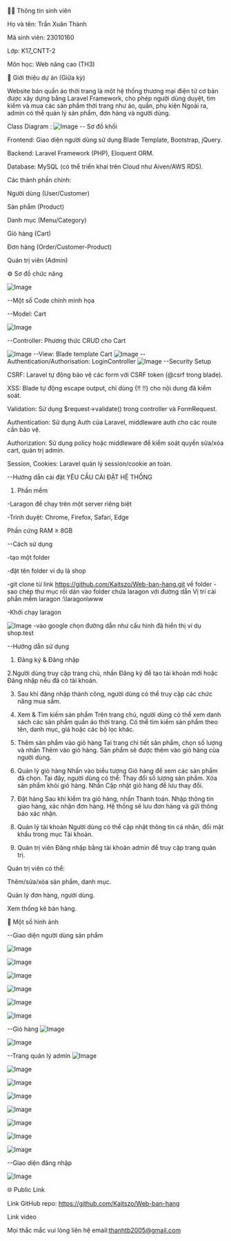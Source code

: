🧑‍🎓 Thông tin sinh viên

Họ và tên: Trần Xuân Thành

Mã sinh viên: 23010160

Lớp: K17_CNTT-2

Môn học: Web nâng cao (TH3)

🎯 Giới thiệu dự án (Giữa kỳ)

Website bán quần áo thời trang là một hệ thống thương mại điện tử cơ bản được xây dựng bằng Laravel Framework, cho phép người dùng duyệt, tìm kiếm và mua các sản phẩm thời trang như áo, quần, phụ kiện Ngoài ra, admin có thể quản lý sản phẩm, đơn hàng và người dùng.

Class Diagram :
![Image](https://github.com/user-attachments/assets/d0e30983-3a9d-4e03-bc3e-95a7c3a0400d)
-- Sơ đồ khối

Frontend: Giao diện người dùng sử dụng Blade Template, Bootstrap, jQuery.

Backend: Laravel Framework (PHP), Eloquent ORM.

Database: MySQL (có thể triển khai trên Cloud như Aiven/AWS RDS).

Các thành phần chính:

Người dùng (User/Customer)

Sản phẩm (Product)

Danh mục (Menu/Category)

Giỏ hàng (Cart)

Đơn hàng (Order/Customer-Product)

Quản trị viên (Admin) 

⚙️ Sơ đồ chức năng

![Image](https://github.com/user-attachments/assets/25b73820-f476-4382-ac0d-37e81f600cb8)

--Một số Code chính minh họa

--Model: Cart

![Image](https://github.com/user-attachments/assets/6caed8c5-d2ee-4ada-8095-d47c8c98b2db)


--Controller: Phương thức CRUD cho Cart

![Image](https://github.com/user-attachments/assets/fb3ad720-8ed6-40c0-8000-f2f67134eedb)
--View: Blade template Cart
![Image](https://github.com/user-attachments/assets/769e5af6-f1c7-41b8-8be2-c04ccd276d35)
--Authentication/Authorisation: LoginController 
![Image](https://github.com/user-attachments/assets/29fa8500-e501-4e4b-bc02-f412cff260af)
--Security Setup

CSRF: Laravel tự động bảo vệ các form với CSRF token (@csrf trong blade).

XSS: Blade tự động escape output, chỉ dùng {!! !!} cho nội dung đã kiểm soát.

Validation: Sử dụng $request->validate() trong controller và FormRequest.

Authentication: Sử dụng Auth của Laravel, middleware auth cho các route cần bảo vệ.

Authorization: Sử dụng policy hoặc middleware để kiểm soát quyền sửa/xóa cart, quản trị admin.

Session, Cookies: Laravel quản lý session/cookie an toàn.


--Hướng dẫn cài đặt
 YÊU CẦU CÀI ĐẶT HỆ THỐNG
1. Phần mềm

-Laragon để chạy trên một server riêng biệt

-Trình duyệt: Chrome, Firefox, Safari, Edge

 Phần cứng
RAM ≥ 8GB
 
--Cách sử dụng

-tạo một folder 

-đặt tên folder ví dụ là shop

-git clone từ link https://github.com/Kaitszo/Web-ban-hang.git về folder
-sao chép thư mục rồi dán vào folder chứa laragon với đường dẫn Vị trí cài phần mềm laragon :\laragon\www

-Khởi chạy laragon

![Image](https://github.com/user-attachments/assets/8544f312-4361-44bd-85e9-8608e7d2ca30)
-vào google chọn đường dẫn như cấu hình đã hiển thị ví dụ shop.test

--Hướng dẫn sử dụng

1. Đăng ký & Đăng nhập

2.Người dùng truy cập trang chủ, nhấn Đăng ký để tạo tài khoản mới hoặc Đăng nhập nếu đã có tài khoản.

3. Sau khi đăng nhập thành công, người dùng có thể truy cập các chức năng mua sắm.

4. Xem & Tìm kiếm sản phẩm
Trên trang chủ, người dùng có thể xem danh sách các sản phẩm quần áo thời trang.
Có thể tìm kiếm sản phẩm theo tên, danh mục, giá hoặc các bộ lọc khác.


5. Thêm sản phẩm vào giỏ hàng
Tại trang chi tiết sản phẩm, chọn số lượng và nhấn Thêm vào giỏ hàng.
Sản phẩm sẽ được thêm vào giỏ hàng của người dùng.

6. Quản lý giỏ hàng
Nhấn vào biểu tượng Giỏ hàng để xem các sản phẩm đã chọn.
Tại đây, người dùng có thể:
Thay đổi số lượng sản phẩm.
Xóa sản phẩm khỏi giỏ hàng.
Nhấn Cập nhật giỏ hàng để lưu thay đổi.

7. Đặt hàng
Sau khi kiểm tra giỏ hàng, nhấn Thanh toán.
Nhập thông tin giao hàng, xác nhận đơn hàng.
Hệ thống sẽ lưu đơn hàng và gửi thông báo xác nhận.

8. Quản lý tài khoản
Người dùng có thể cập nhật thông tin cá nhân, đổi mật khẩu trong mục Tài khoản.

9. Quản trị viên
Đăng nhập bằng tài khoản admin để truy cập trang quản trị.

Quản trị viên có thể:

Thêm/sửa/xóa sản phẩm, danh mục.

Quản lý đơn hàng, người dùng.

Xem thống kê bán hàng.

📸 Một số hình ảnh

--Giao diện người dùng sản phẩm

![Image](https://github.com/user-attachments/assets/cf961097-430f-4bbb-a55e-787f88627c9f)

![Image](https://github.com/user-attachments/assets/ff92878e-b852-490f-b58d-2781695b5781)

![Image](https://github.com/user-attachments/assets/588d3efe-18b8-495b-80db-6684e7ec3c0d)

![Image](https://github.com/user-attachments/assets/82e3abe2-8515-4a78-931a-e847729ff3de)

![Image](https://github.com/user-attachments/assets/8a917e3c-f164-4bf8-8d2c-f242f8232b81)


![Image](https://github.com/user-attachments/assets/58470f90-c84e-42a9-8291-8c90b6ad0a1d)

--Giỏ hàng
![Image](https://github.com/user-attachments/assets/7aa68f43-6918-4166-b472-70dc6c50b5f8)

![Image](https://github.com/user-attachments/assets/b3253566-e805-4060-b736-b8f104c5b844)

--Trang quản lý admin
![Image](https://github.com/user-attachments/assets/7099e600-cf0f-43ea-8b6c-43b9b8f54285)

![Image](https://github.com/user-attachments/assets/ae878ea1-3add-49b8-9dc5-177a89e04f92)

![Image](https://github.com/user-attachments/assets/290b9b27-cf4d-469a-9d94-a8f210749b3e)

![Image](https://github.com/user-attachments/assets/4c2a8719-72c3-4243-908c-d649a885ff2c)

![Image](https://github.com/user-attachments/assets/eeb1798a-5b8e-4d8b-9a6b-4cef57fab55e)

![Image](https://github.com/user-attachments/assets/99cf6bc0-43f3-486f-af2c-ec12b7587f0b)

![Image](https://github.com/user-attachments/assets/c1818a44-c646-43ee-97cc-11f7b83c8af9)

![Image](https://github.com/user-attachments/assets/14e08522-fa4e-4031-9d8b-d8beb46d2af0)

--Giao diện đăng nhập 

![Image](https://github.com/user-attachments/assets/2a5d81d9-30ae-4198-80ef-cb085e8ece95)

🌐 Public Link

Link GitHub repo: https://github.com/Kaitszo/Web-ban-hang

Link video 

Mọi thắc mắc vui lòng liên hệ email:thanhtb2005@gmail.com






















